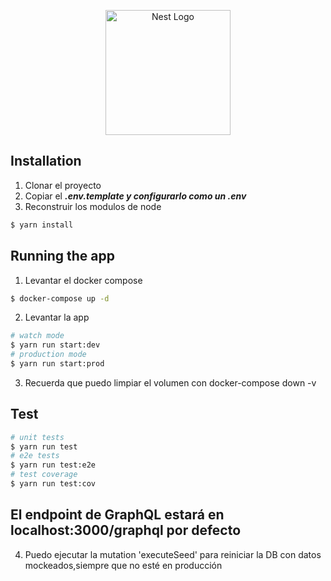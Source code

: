 <p align="center">
  <a href="http://nestjs.com/" target="blank"><img src="https://nestjs.com/img/logo-small.svg" width="200" alt="Nest Logo" /></a>
</p>

## Installation

1. Clonar el proyecto
2. Copiar el **_.env.template y configurarlo como un .env_**
3. Reconstruir los modulos de node

```bash
$ yarn install
```

## Running the app

1. Levantar el docker compose

```bash
$ docker-compose up -d
```

2. Levantar la app

```bash
# watch mode
$ yarn run start:dev
# production mode
$ yarn run start:prod
```

3. Recuerda que puedo limpiar el volumen con docker-compose down -v

## Test

```bash
# unit tests
$ yarn run test
# e2e tests
$ yarn run test:e2e
# test coverage
$ yarn run test:cov
```

## El endpoint de GraphQL estará en localhost:3000/graphql por defecto

4. Puedo ejecutar la mutation 'executeSeed' para reiniciar la DB con datos mockeados,siempre que no esté en producción
